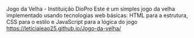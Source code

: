  Jogo da Velha - Instituição DioPro
Este é um simples jogo da velha implementado usando tecnologias web básicas: HTML para a estrutura, CSS para o estilo e JavaScript para a lógica do jogo
https://leticialeao25.github.io/Jogo-da-velha/
